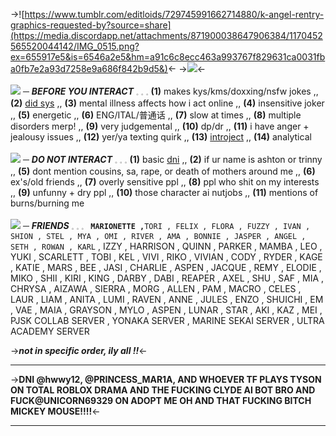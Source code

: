->![https://www.tumblr.com/editloids/729745991662714880/k-angel-rentry-graphics-requested-by?source=share](https://media.discordapp.net/attachments/871900038647906384/1170452565520044142/IMG_0515.png?ex=655917e5&is=6546a2e5&hm=a91c6c8ecc463a993767f829631ca0031fba0fb7e2a93d7258e9a686f842b9d5&)<-
->![](https://media.discordapp.net/attachments/1117216121418948638/1170452942294368276/IMG_0516.png?ex=6559183f&is=6546a33f&hm=59291df78ac4133c0c66e906d3d33187104242a495275b885e1a12a077bcdbb9&)<-

![](https://cdn.discordapp.com/attachments/871900038647906384/1170459818100785303/IMG_0522.webp?ex=65591ea6&is=6546a9a6&hm=e29aac845a8dd5bb629a737277882cff20d0f2895f032b1c914f4c7dd54a1640&) ─ **_BEFORE YOU INTERACT_** 𓈒 𓈒 𓈒 **(1)** makes kys/kms/doxxing/nsfw jokes ,, **(2)** [did sys](https://rentry.co/diamondsky) ,, **(3)** mental illness affects how i act online  ,, **(4)** insensitive joker  ,, **(5)** energetic  ,, **(6)** ENG/ITAL/普通话 ,, **(7)** slow at times  ,, **(8)** multiple disorders merp! ,, **(9)** very judgemental ,, **(10)** dp/dr ,, **(11)** i have anger + jealousy issues ,, **(12)** yer/ya texting quirk ,, **(13)** [introject](https://rentry.co/SHIN0N0ME) ,, **(14)** analytical

![](https://cdn.discordapp.com/attachments/871900038647906384/1170459815093485598/IMG_0521.webp?ex=65591ea6&is=6546a9a6&hm=d8b879a1e53d5608bd1c80586bc0b4f96d94cf578d88febea3e3875516cb64c5&) ─ **_DO NOT INTERACT_**  𓈒 𓈒 𓈒 **(1)** basic [dni](https://listography/dni) ,, **(2)** if ur name is ashton or trinny  ,, **(5)** dont mention cousins, sa, rape, or death of mothers around me  ,, **(6)** ex's/old friends ,, **(7)** overly sensitive ppl  ,, **(8)** ppl who shit on my interests ,, **(9)** unfunny + dry ppl ,, **(10)** those character ai nutjobs  ,, **(11)** mentions of burns/burning me

![](https://cdn.discordapp.com/attachments/871900038647906384/1170459821724680333/IMG_0520.webp?ex=65591ea7&is=6546a9a7&hm=14357abfdd6d9089b0b7f9c7662e21622a1728cffa6b2d44e5cc71750aa2f85b&) ─ **_FRIENDS_** 𓈒 𓈒 𓈒 **` MARIONETTE ,`**`TORI , FELIX , FLORA , FUZZY , IVAN , SHION , STEL , MYA , OMI , RIVER , AMA , BONNIE , JASPER , ANGEL , SETH , ROWAN , KARL` , IZZY , HARRISON , QUINN , PARKER , MAMBA , LEO , YUKI , SCARLETT , TOBI , KEL , VIVI , RIKO  , VIVIAN , CODY , RYDER , KAGE , KATIE , MARS , BEE , JASI , CHARLIE , ASPEN , JACQUE , REMY , ELODIE , MIKO , SHII , KIRI , KING , DARBY , DABI , REAPER , AXEL , SHU , SAF , MIA , CHRYSA , AIZAWA , SIERRA , MORG , ALLEN , PAM , MACRO , CELES , LAUR , LIAM , ANITA , LUMI , RAVEN , ANNE , JULES , ENZO , SHUICHI , EM , VAE , MAIA , GRAYSON , MYLO , ASPEN , LUNAR , STAR , AKI , KAZ , MEI , PJSK COLLAB SERVER , YONAKA SERVER , MARINE SEKAI SERVER , ULTRA ACADEMY SERVER

->***not in specific order, ily all !!***<-

***

->**DNI @hwwy12, @PRINCESS_MAR1A, AND WHOEVER TF PLAYS TYSON ON TOTAL ROBLOX DRAMA AND THE FUCKING CLYDE AI BOT BRO AND FUCK@UNICORN69329 ON ADOPT ME OH AND THAT FUCKING BITCH MICKEY MOUSE!!!!**<-

***